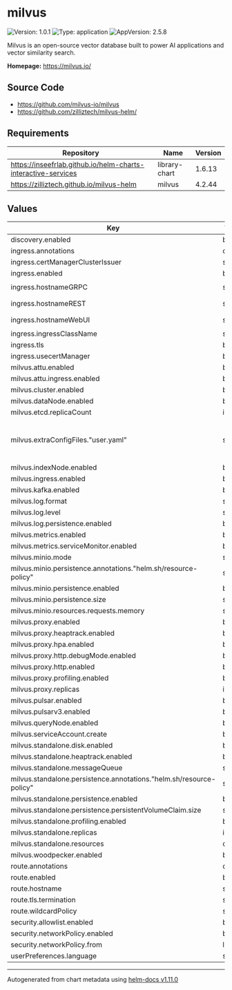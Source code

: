 # milvus

![Version: 1.0.1](https://img.shields.io/badge/Version-1.0.1-informational?style=flat-square) ![Type: application](https://img.shields.io/badge/Type-application-informational?style=flat-square) ![AppVersion: 2.5.8](https://img.shields.io/badge/AppVersion-2.5.8-informational?style=flat-square)

Milvus is an open-source vector database built to power AI applications and vector similarity search.

**Homepage:** <https://milvus.io/>

## Source Code

* <https://github.com/milvus-io/milvus>
* <https://github.com/zilliztech/milvus-helm/>

## Requirements

| Repository | Name | Version |
|------------|------|---------|
| https://inseefrlab.github.io/helm-charts-interactive-services | library-chart | 1.6.13 |
| https://zilliztech.github.io/milvus-helm | milvus | 4.2.44 |

## Values

| Key | Type | Default | Description |
|-----|------|---------|-------------|
| discovery.enabled | bool | `true` |  |
| ingress.annotations | object | `{}` |  |
| ingress.certManagerClusterIssuer | string | `""` |  |
| ingress.enabled | bool | `true` |  |
| ingress.hostnameGRPC | string | `"chart-example-grpc.local"` |  |
| ingress.hostnameREST | string | `"chart-example-rest.local"` |  |
| ingress.hostnameWebUI | string | `"chart-example-webui.local"` |  |
| ingress.ingressClassName | string | `""` |  |
| ingress.tls | bool | `true` |  |
| ingress.usecertManager | bool | `false` |  |
| milvus.attu.enabled | bool | `true` |  |
| milvus.attu.ingress.enabled | bool | `false` |  |
| milvus.cluster.enabled | bool | `false` |  |
| milvus.dataNode.enabled | bool | `false` |  |
| milvus.etcd.replicaCount | int | `1` |  |
| milvus.extraConfigFiles."user.yaml" | string | `"common:\n  security:\n    authorizationEnabled: true\n    defaultRootPassword: \"Milvus\"\n"` |  |
| milvus.indexNode.enabled | bool | `false` |  |
| milvus.ingress.enabled | bool | `false` |  |
| milvus.kafka.enabled | bool | `false` |  |
| milvus.log.format | string | `"text"` |  |
| milvus.log.level | string | `"info"` |  |
| milvus.log.persistence.enabled | bool | `false` |  |
| milvus.metrics.enabled | bool | `false` |  |
| milvus.metrics.serviceMonitor.enabled | bool | `false` |  |
| milvus.minio.mode | string | `"standalone"` |  |
| milvus.minio.persistence.annotations."helm.sh/resource-policy" | string | `"delete"` |  |
| milvus.minio.persistence.enabled | bool | `true` |  |
| milvus.minio.persistence.size | string | `"50Gi"` |  |
| milvus.minio.resources.requests.memory | string | `"2Gi"` |  |
| milvus.proxy.enabled | bool | `true` |  |
| milvus.proxy.heaptrack.enabled | bool | `false` |  |
| milvus.proxy.hpa.enabled | bool | `false` |  |
| milvus.proxy.http.debugMode.enabled | bool | `false` |  |
| milvus.proxy.http.enabled | bool | `true` |  |
| milvus.proxy.profiling.enabled | bool | `false` |  |
| milvus.proxy.replicas | int | `1` |  |
| milvus.pulsar.enabled | bool | `false` |  |
| milvus.pulsarv3.enabled | bool | `false` |  |
| milvus.queryNode.enabled | bool | `false` |  |
| milvus.serviceAccount.create | bool | `true` |  |
| milvus.standalone.disk.enabled | bool | `true` |  |
| milvus.standalone.heaptrack.enabled | bool | `false` |  |
| milvus.standalone.messageQueue | string | `"rocksmq"` |  |
| milvus.standalone.persistence.annotations."helm.sh/resource-policy" | string | `"delete"` |  |
| milvus.standalone.persistence.enabled | bool | `true` |  |
| milvus.standalone.persistence.persistentVolumeClaim.size | string | `"50Gi"` |  |
| milvus.standalone.profiling.enabled | bool | `false` |  |
| milvus.standalone.replicas | int | `1` |  |
| milvus.standalone.resources | object | `{}` |  |
| milvus.woodpecker.enabled | bool | `false` |  |
| route.annotations | object | `{}` |  |
| route.enabled | bool | `false` |  |
| route.hostname | string | `"chart-example.local"` |  |
| route.tls.termination | string | `"edge"` |  |
| route.wildcardPolicy | string | `"None"` |  |
| security.allowlist.enabled | bool | `false` |  |
| security.networkPolicy.enabled | bool | `false` |  |
| security.networkPolicy.from | list | `[]` |  |
| userPreferences.language | string | `"en"` |  |

----------------------------------------------
Autogenerated from chart metadata using [helm-docs v1.11.0](https://github.com/norwoodj/helm-docs/releases/v1.11.0)
